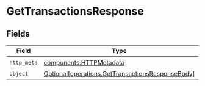 # GetTransactionsResponse


## Fields

| Field                                                                                                      | Type                                                                                                       | Required                                                                                                   | Description                                                                                                |
| ---------------------------------------------------------------------------------------------------------- | ---------------------------------------------------------------------------------------------------------- | ---------------------------------------------------------------------------------------------------------- | ---------------------------------------------------------------------------------------------------------- |
| `http_meta`                                                                                                | [components.HTTPMetadata](../../models/components/httpmetadata.md)                                         | :heavy_check_mark:                                                                                         | N/A                                                                                                        |
| `object`                                                                                                   | [Optional[operations.GetTransactionsResponseBody]](../../models/operations/gettransactionsresponsebody.md) | :heavy_minus_sign:                                                                                         | N/A                                                                                                        |